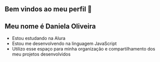 ## Bem vindos ao meu perfil 💜


## Meu nome é Daniela Oliveira

- Estou estudando na Alura
- Estou me desenvolvendo na linguagem JavaScript
- Utilizo esse espaço para minha organização e compartilhamento dos meu projetos desenvolvidos

